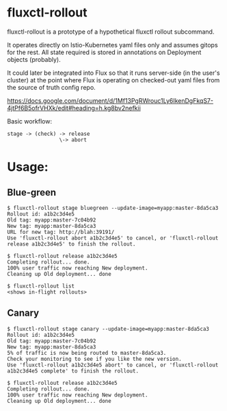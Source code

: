 # fluxctl-rollout

fluxctl-rollout is a prototype of a hypothetical fluxctl rollout subcommand.

It operates directly on Istio-Kubernetes yaml files only and assumes gitops for
the rest.  All state required is stored in annotations on Deployment objects
(probably).

It could later be integrated into Flux so that it runs server-side (in the
user's cluster) at the point where Flux is operating on checked-out yaml files
from the source of truth config repo.

https://docs.google.com/document/d/1Mf13PgRWrouc1Ly6IkenDgFkqS7-4jtPf6B5ofrVHXk/edit#heading=h.kg8bv2nefkii

Basic workflow:

```
stage -> (check) -> release
                 \-> abort

```

# Usage:

## Blue-green

```
$ fluxctl-rollout stage bluegreen --update-image=myapp:master-8da5ca3
Rollout id: a1b2c3d4e5
Old tag: myapp:master-7c04b92
New tag: myapp:master-8da5ca3
URL for new tag: http://blah:39191/
Use 'fluxctl-rollout abort a1b2c3d4e5' to cancel, or 'fluxctl-rollout release a1b2c3d4e5' to finish the rollout.

$ fluxctl-rollout release a1b2c3d4e5
Completing rollout... done.
100% user traffic now reaching New deployment.
Cleaning up Old deployment... done

$ fluxctl-rollout list
<shows in-flight rollouts>
```

## Canary

```
$ fluxctl-rollout stage canary --update-image=myapp:master-8da5ca3
Rollout id: a1b2c3d4e5
Old tag: myapp:master-7c04b92
New tag: myapp:master-8da5ca3
5% of traffic is now being routed to master-8da5ca3.
Check your monitoring to see if you like the new version.
Use 'fluxctl-rollout a1b2c3d4e5 abort' to cancel, or 'fluxctl-rollout a1b2c3d4e5 complete' to finish the rollout.

$ fluxctl-rollout release a1b2c3d4e5
Completing rollout... done.
100% user traffic now reaching New deployment.
Cleaning up Old deployment... done
```
